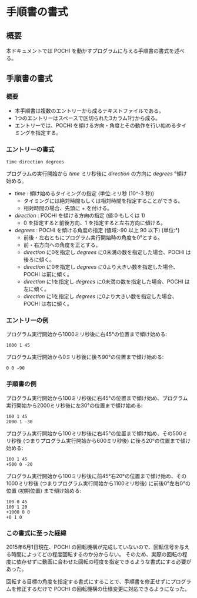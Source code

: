 # 手順書の書式

## 概要
本ドキュメントでは POCHI を動かすプログラムに与える手順書の書式を述べる。

## 手順書の書式

### 概要
* 本手順書は複数のエントリーから成るテキストファイルである。
* 1つのエントリーはスペースで区切られた3カラム1行から成る。
* エントリーでは、POCHI を傾ける方向・角度とその動作を行い始めるタイミングを指定する。

### エントリーの書式
```
time direction degrees
```
プログラムの実行開始から _time_ ミリ秒後に _direction_ の方向に _degrees_ °傾け始める。
* _time_ : 傾け始めるタイミングの指定 (単位:ミリ秒 (10^-3 秒))
   * タイミングには絶対時間もしくは相対時間を指定することができる。
   * 相対時間の場合、先頭に + を付ける。
* _direction_ : POCHI を傾ける方向の指定 (値:0 もしくは 1)
   * 0 を指定すると前後方向、1 を指定すると左右方向に傾ける。
* _degrees_ : POCHI を傾ける角度の指定 (値域:-90 以上 90 以下) (単位:°)
   * 前後・左右ともにプログラム実行開始時の角度を0°とする。
   * 前・右方向への角度を正とする。
   * _direction_ に0を指定し _degrees_ に0未満の数を指定した場合、POCHI は後ろに傾く。
   * _direction_ に0を指定し _degrees_ に0より大きい数を指定した場合、POCHI は前に傾く。
   * _direction_ に1を指定し _degrees_ に0未満の数を指定した場合、POCHI は左に傾く。
   * _direction_ に1を指定し _degrees_ に0より大きい数を指定した場合、POCHI は右に傾く。

### エントリーの例
プログラム実行開始から1000ミリ秒後に右45°の位置まで傾け始める:

``` 1000 1 45 ```

プログラム実行開始から0ミリ秒後に後ろ90°の位置まで傾け始める:

``` 0 0 -90 ```

### 手順書の例
プログラム実行開始から100ミリ秒後に右45°の位置まで傾け始め、プログラム実行開始から2000ミリ秒後に左30°の位置まで傾け始める:

```
100 1 45
2000 1 -30
```

プログラム実行開始から100ミリ秒後に右45°の位置まで傾け始め、その500ミリ秒後 (つまりプログラム実行開始から600ミリ秒後) に後ろ20°の位置まで傾け始める:

```
100 1 45
+500 0 -20
```

プログラム実行開始から100ミリ秒後に前45°右20°の位置まで傾け始め、その1000ミリ秒後 (つまりプログラム実行開始から1100ミリ秒後) に前後0°左右0°の位置 (初期位置) まで傾け始める:

```
100 0 45
100 1 20
+1000 0 0
+0 1 0
```

### この書式に至った経緯
2015年6月1日現在、POCHI の回転機構が完成していないので、回転信号を与える時間によってどの程度回転するのか分からない。
そのため、実際の回転の程度に依存せずに動画に合わせた回転の程度を指定できるような書式にする必要があった。

回転する目標の角度を指定する書式にすることで、手順書を修正せずにプログラムを修正するだけで POCHI の回転機構の仕様変更に対応できるようになった。
